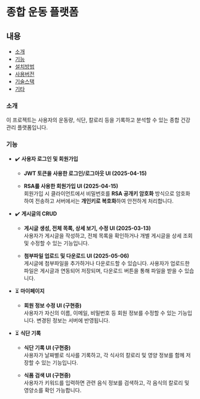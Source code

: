# 종합 운동 플랫폼

## 내용 
- [소개](#소개)  
- [기능](#기능)  
- [설치방법](#설치방법)  
- [사용버전](#사용버전)  
- [기술스택](#기술스택)  
- [기타](#기타)

### 소개 
이 프로젝트는 사용자의 운동량, 식단, 칼로리 등을 기록하고 분석할 수 있는 종합 건강 관리 플랫폼입니다.

### 기능

- ✔️ **사용자 로그인 및 회원가입**
  - **JWT 토큰을 사용한 로그인/로그아웃 UI (2025-04-15)**  
  
  - **RSA를 사용한 회원가입 UI (2025-04-15)**  
    회원가입 시 클라이언트에서 비밀번호를 **RSA 공개키 암호화** 방식으로 암호화하여 전송하고 
    서버에서는 **개인키로 복호화**하여 안전하게 처리합니다.  
- ✔️ **게시글의 CRUD**
  - **게시글 생성, 전체 목록, 상세 보기, 수정 UI (2025-03-13)**  
    사용자가 게시글을 작성하고, 전체 목록을 확인하거나 개별 게시글을 상세 조회 및 수정할 수 있는 기능입니다.  
  
  - **첨부파일 업로드 및 다운로드 UI (2025-05-06)**  
    게시글에 첨부파일을 추가하거나 다운로드할 수 있습니다. 사용자가 업로드한 파일은 게시글과 연동되어 저장되며, 다운로드 버튼을 통해 파일을 받을 수 있습니다.  

- ⏳ **마이페이지**  
  - **회원 정보 수정 UI (구현중)**  
    사용자가 자신의 이름, 이메일, 비밀번호 등 회원 정보를 수정할 수 있는 기능입니다. 변경된 정보는 서버에 반영됩니다.  

- ⏳ **식단 기록**  
  - **식단 기록 UI (구현중)**  
    사용자가 날짜별로 식사를 기록하고, 각 식사의 칼로리 및 영양 정보를 함께 저장할 수 있는 기능입니다.  
  
  - **식품 검색 UI (구현중)**    
    사용자가 키워드를 입력하면 관련 음식 정보를 검색하고, 각 음식의 칼로리 및 영양소를 확인 가능합니다.  
